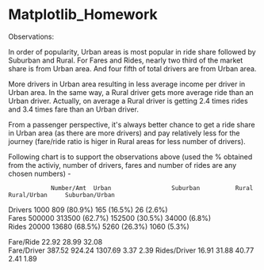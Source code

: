 # Matplotlib_Homework

Observations:

In order of popularity, Urban areas is most popular in ride share followed by Suburban and Rural.  For Fares and Rides, nearly two third of the market share is from Urban area.  And four fifth of total drivers are from Urban area.

More drivers in Urban area resulting in less average income per driver in Urban area.  In the same way, a Rural driver gets more average ride than an Urban driver.  Actually, on average a Rural driver is getting 2.4 times rides and 3.4 times fare than an Urban driver.

From a passenger perspective, it's always better chance to get a ride share in Urban area (as there are more drivers) and pay relatively less for the journey (fare/ride ratio is higer in Rural areas for less number of drivers).

Following chart is to support the observations above (used the % obtained from the activiy, number of drivers, fares and number of rides are any chosen numbers) -

	            Number/Amt	Urban	              Suburban	        Rural	          Rural/Urban	  Suburban/Urban
Drivers	      1000	      809     (80.9%)	    165     (16.5%)   26    (2.6%)		
Fares	        500000	    313500  (62.7%)     152500  (30.5%)	  34000 (6.8%)		
Rides	        20000	      13680	  (68.5%)     5260	  (26.3%)   1060  (5.3%)		
						
Fare/Ride		              22.92	              28.99	            32.08		
Fare/Driver		            387.52	            924.24	          1307.69         3.37	        2.39
Rides/Driver		          16.91	              31.88	            40.77	          2.41	        1.89
